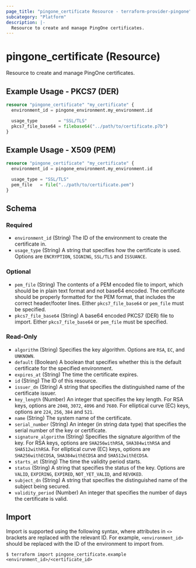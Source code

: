 ```yaml
---
page_title: "pingone_certificate Resource - terraform-provider-pingone"
subcategory: "Platform"
description: |-
  Resource to create and manage PingOne certificates.
---
```


# pingone_certificate (Resource)

Resource to create and manage PingOne certificates.

## Example Usage - PKCS7 (DER)

```terraform
resource "pingone_certificate" "my_certificate" {
  environment_id = pingone_environment.my_environment.id

  usage_type        = "SSL/TLS"
  pkcs7_file_base64 = filebase64("../path/to/certificate.p7b")
}
```

## Example Usage - X509 (PEM)

```terraform
resource "pingone_certificate" "my_certificate" {
  environment_id = pingone_environment.my_environment.id

  usage_type = "SSL/TLS"
  pem_file   = file("../path/to/certificate.pem")
}
```

<!-- schema generated by tfplugindocs -->
## Schema

### Required

- `environment_id` (String) The ID of the environment to create the certificate in.
- `usage_type` (String) A string that specifies how the certificate is used. Options are `ENCRYPTION`, `SIGNING`, `SSL/TLS` and `ISSUANCE`.

### Optional

- `pem_file` (String) The contents of a PEM encoded file to import, which should be in plain text format and not base64 encoded.  The certificate should be properly formatted for the PEM format, that includes the correct header/footer lines.  Either `pkcs7_file_base64` or `pem_file` must be specified.
- `pkcs7_file_base64` (String) A base64 encoded PKCS7 (DER) file to import.  Either `pkcs7_file_base64` or `pem_file` must be specified.

### Read-Only

- `algorithm` (String) Specifies the key algorithm. Options are `RSA`, `EC`, and `UNKNOWN`.
- `default` (Boolean) A boolean that specifies whether this is the default certificate for the specified environment.
- `expires_at` (String) The time the certificate expires.
- `id` (String) The ID of this resource.
- `issuer_dn` (String) A string that specifies the distinguished name of the certificate issuer.
- `key_length` (Number) An integer that specifies the key length. For RSA keys, options are `2048`, `3072`, `4096` and `7680`. For elliptical curve (EC) keys, options are `224`, `256`, `384` and `521`.
- `name` (String) The system name of the certificate.
- `serial_number` (String) An integer (in string data type) that specifies the serial number of the key or certificate.
- `signature_algorithm` (String) Specifies the signature algorithm of the key. For RSA keys, options are `SHA256withRSA`, `SHA384withRSA` and `SHA512withRSA`. For elliptical curve (EC) keys, options are `SHA256withECDSA`, `SHA384withECDSA` and `SHA512withECDSA`.
- `starts_at` (String) The time the validity period starts.
- `status` (String) A string that specifies the status of the key. Options are `VALID`, `EXPIRING`, `EXPIRED`, `NOT_YET_VALID`, and `REVOKED`.
- `subject_dn` (String) A string that specifies the distinguished name of the subject being secured.
- `validity_period` (Number) An integer that specifies the number of days the certificate is valid.

## Import

Import is supported using the following syntax, where attributes in `<>` brackets are replaced with the relevant ID.  For example, `<environment_id>` should be replaced with the ID of the environment to import from.

```shell
$ terraform import pingone_certificate.example <environment_id>/<certificate_id>
```
